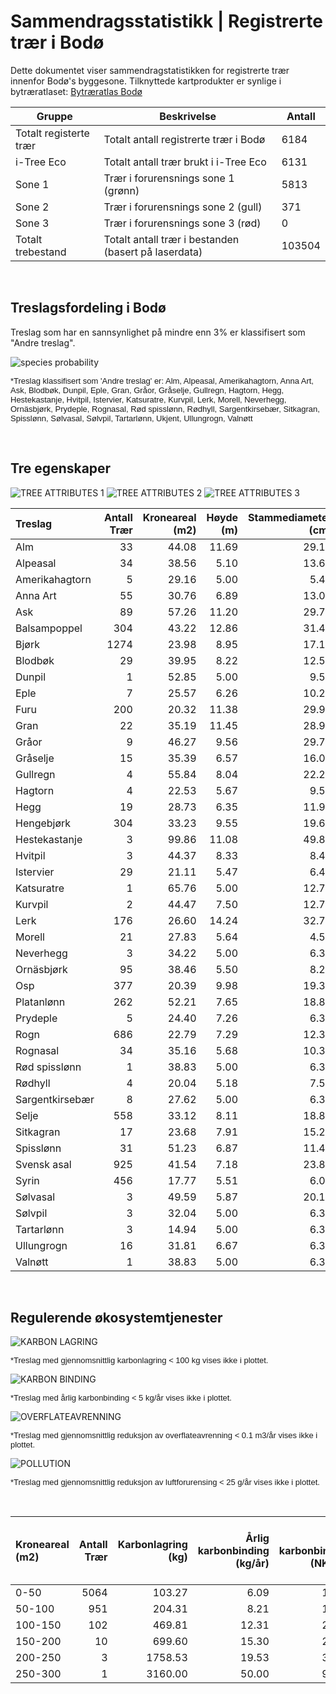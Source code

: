 # Sammendragsstatistikk | Registrerte trær i Bodø

Dette dokumentet viser sammendragstatistikken for registrerte trær innenfor Bodø's byggesone. Tilknyttede kartprodukter er synlige i bytræratlaset: [Bytræratlas Bodø](https://experience.arcgis.com/experience/5191adc2c4b34658aea227c9853c6ebb/)

| Gruppe                 | Beskrivelse                                            | Antall             |
|------------------|------------------------------------|------------------|
| Totalt registerte trær | Totalt antall registrerte trær i Bodø | 6184       |
| i-Tree Eco             | Totalt antall trær brukt i i-Tree Eco                  | 6131 |
| Sone 1                 | Trær i forurensnings sone 1 (grønn)                    | 5813    |
| Sone 2                 | Trær i forurensnings sone 2 (gull)                     | 371    |
| Sone 3                 | Trær i forurensnings sone 3 (rød)                      | 0    |
| Totalt trebestand      | Totalt antall trær i bestanden (basert på laserdata)   | 103504     |

<br>

## Treslagsfordeling i Bodø

Treslag som har en sannsynlighet på mindre enn 3% er klassifisert som "Andre treslag".

![species probability](bodo_img/SPECIES_PROBABILITY-1.png)

<font size="2.0" face="Arial">\*Treslag klassifisert som 'Andre treslag' er: Alm, Alpeasal, Amerikahagtorn, Anna Art, Ask, Blodbøk, Dunpil, Eple, Gran, Gråor, Gråselje, Gullregn, Hagtorn, Hegg, Hestekastanje, Hvitpil, Istervier, Katsuratre, Kurvpil, Lerk, Morell, Neverhegg, Ornäsbjørk, Prydeple, Rognasal, Rød spisslønn, Rødhyll, Sargentkirsebær, Sitkagran, Spisslønn, Sølvasal, Sølvpil, Tartarlønn, Ukjent, Ullungrogn, Valnøtt </font>

<br>

## Tre egenskaper

![TREE ATTRIBUTES 1](kristiansand_img/TREE_ATTRIBUTES-1.png)
![TREE ATTRIBUTES 2](kristiansand_img/TREE_ATTRIBUTES-2.png)
![TREE ATTRIBUTES 3](kristiansand_img/TREE_ATTRIBUTES-3.png)
<br>

|Treslag         | Antall Trær| Kroneareal (m2)| Høyde (m)| Stammediameter (cm)|
|:---------------|-----------:|---------------:|---------:|-------------------:|
|Alm             |          33|           44.08|     11.69|               29.13|
|Alpeasal        |          34|           38.56|      5.10|               13.67|
|Amerikahagtorn  |           5|           29.16|      5.00|                5.41|
|Anna Art        |          55|           30.76|      6.89|               13.02|
|Ask             |          89|           57.26|     11.20|               29.78|
|Balsampoppel    |         304|           43.22|     12.86|               31.48|
|Bjørk           |        1274|           23.98|      8.95|               17.18|
|Blodbøk         |          29|           39.95|      8.22|               12.51|
|Dunpil          |           1|           52.85|      5.00|                9.55|
|Eple            |           7|           25.57|      6.26|               10.23|
|Furu            |         200|           20.32|     11.38|               29.95|
|Gran            |          22|           35.19|     11.45|               28.94|
|Gråor           |           9|           46.27|      9.56|               29.71|
|Gråselje        |          15|           35.39|      6.57|               16.02|
|Gullregn        |           4|           55.84|      8.04|               22.24|
|Hagtorn         |           4|           22.53|      5.67|                9.55|
|Hegg            |          19|           28.73|      6.35|               11.90|
|Hengebjørk      |         304|           33.23|      9.55|               19.67|
|Hestekastanje   |           3|           99.86|     11.08|               49.87|
|Hvitpil         |           3|           44.37|      8.33|                8.49|
|Istervier       |          29|           21.11|      5.47|                6.42|
|Katsuratre      |           1|           65.76|      5.00|               12.73|
|Kurvpil         |           2|           44.47|      7.50|               12.73|
|Lerk            |         176|           26.60|     14.24|               32.79|
|Morell          |          21|           27.83|      5.64|                4.55|
|Neverhegg       |           3|           34.22|      5.00|                6.37|
|Ornäsbjørk      |          95|           38.46|      5.50|                8.20|
|Osp             |         377|           20.39|      9.98|               19.37|
|Platanlønn      |         262|           52.21|      7.65|               18.88|
|Prydeple        |           5|           24.40|      7.26|                6.37|
|Rogn            |         686|           22.79|      7.29|               12.35|
|Rognasal        |          34|           35.16|      5.68|               10.35|
|Rød spisslønn   |           1|           38.83|      5.00|                6.37|
|Rødhyll         |           4|           20.04|      5.18|                7.56|
|Sargentkirsebær |           8|           27.62|      5.00|                6.37|
|Selje           |         558|           33.12|      8.11|               18.81|
|Sitkagran       |          17|           23.68|      7.91|               15.26|
|Spisslønn       |          31|           51.23|      6.87|               11.40|
|Svensk asal     |         925|           41.54|      7.18|               23.86|
|Syrin           |         456|           17.77|      5.51|                6.09|
|Sølvasal        |           3|           49.59|      5.87|               20.16|
|Sølvpil         |           3|           32.04|      5.00|                6.37|
|Tartarlønn      |           3|           14.94|      5.00|                6.37|
|Ullungrogn      |          16|           31.81|      6.67|                6.37|
|Valnøtt         |           1|           38.83|      5.00|                6.37|

<br>


## Regulerende økosystemtjenester

![KARBON LAGRING](kristiansand_img/KARBON_LAGRING-1.png)

<font size="2.0" face="Arial">\*Treslag med gjennomsnittlig karbonlagring \< 100 kg vises ikke i plottet. </font>

![KARBON BINDING](kristiansand_img/KARBON_BINDING-1.png)

<font size="2.0" face="Arial">\*Treslag med årlig karbonbinding \< 5 kg/år vises ikke i plottet. </font>

![OVERFLATEAVRENNING](kristiansand_img/OVERFLATEAVRENNING-1.png)

<font size="2.0" face="Arial">\*Treslag med gjennomsnittlig reduksjon av overflateavrenning \< 0.1 m3/år vises ikke i plottet. </font>

![POLLUTION](kristiansand_img/POLLUTION-1.png)

<font size="2.0" face="Arial">\*Treslag med gjennomsnittlig reduksjon av luftforurensing \< 25 g/år vises ikke i plottet. </font>


<br>

|Kroneareal (m2) | Antall Trær| Karbonlagring (kg)| Årlig karbonbinding (kg/år)| Årlig karbonbinding (NKr/år)| CO2-utslipp unngått (kg/år)| CO2-utslipp unngått (NKr/år)| Reduksjon av overflateavrenning (m3/år)| Reduksjon av overflateavrenning (NKr/år)| Reduksjon av luftforurensing (g/år)| Reduksjon av luftforurensing (NKr/år)| Energibesparelse (Nkr/år)| Totalverdi Økosystemtjenester (NKr/år)|
|:---------------|-----------:|------------------:|---------------------------:|----------------------------:|---------------------------:|----------------------------:|---------------------------------------:|----------------------------------------:|-----------------------------------:|-------------------------------------:|-------------------------:|--------------------------------------:|
|0-50            |        5064|             103.27|                        6.09|                        11.46|                        8.73|                        17.75|                                    0.05|                                     0.44|                               21.50|                                 14.62|                    177.10|                                  52.85|
|50-100          |         951|             204.31|                        8.21|                        15.47|                       11.89|                        22.61|                                    0.15|                                     1.17|                               49.05|                                 33.29|                    221.37|                                 101.64|
|100-150         |         102|             469.81|                       12.31|                        23.18|                       18.72|                        35.25|                                    0.20|                                     1.59|                               66.87|                                 45.39|                    338.81|                                 160.11|
|150-200         |          10|             699.60|                       15.30|                        28.79|                        8.73|                        16.39|                                    0.37|                                     2.92|                               88.58|                                 59.86|                    126.39|                                 134.40|
|200-250         |           3|            1758.53|                       19.53|                        36.84|                       61.45|                       115.62|                                    0.20|                                     1.60|                              111.30|                                 75.90|                   1042.30|                                 886.27|
|250-300         |           1|            3160.00|                       50.00|                        94.14|                         NaN|                          NaN|                                    0.20|                                     1.76|                              122.60|                                 83.58|                       NaN|                                 179.49|

<br>